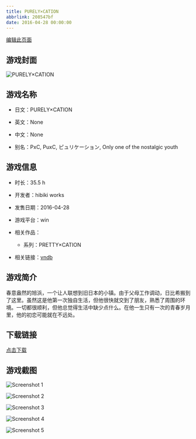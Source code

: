 ```yaml
---
title: PURELY×CATION
abbrlink: 208547bf
date: 2016-04-28 00:00:00
---
```

[编辑此页面](https://github.com/ACG-3/ADV3-source/blob/main/source/_posts/PURELY%C3%97CATION.md)

## 游戏封面

![PURELY×CATION](https://pan.timero.xyz/d/onedrive/img_lib_001/PURELY%C3%97CATION_cover.avif)


## 游戏名称

- 日文：PURELY×CATION
- 英文：None
- 中文：None

- 别名：PxC, PuxC, ピュリケーション, Only one of the nostalgic youth


## 游戏信息

- 时长：35.5 h
- 开发者：hibiki works
- 发售日期：2016-04-28
- 游戏平台：win
- 相关作品：
   - 系列：PRETTY×CATION

- 相关链接：[vndb](https://vndb.org/v18723)


## 游戏简介

春意盎然的旭浜，一个让人联想到旧日本的小镇。由于父母工作调动，日比希搬到了这里。虽然这是他第一次独自生活，但他很快就交到了朋友，熟悉了周围的环境。一切都很顺利，但他总觉得生活中缺少点什么。在他一生只有一次的青春岁月里，他的初恋可能就在不远处。




## 下载链接

[点击下载](https://pan.timero.xyz/onedrive/adv_lib_001/PURELY%C3%97CATION)


## 游戏截图


![Screenshot 1](https://pan.timero.xyz/d/onedrive/img_lib_001/PURELY%C3%97CATION_Screenshot_1.avif)

![Screenshot 2](https://pan.timero.xyz/d/onedrive/img_lib_001/PURELY%C3%97CATION_Screenshot_2.avif)

![Screenshot 3](https://pan.timero.xyz/d/onedrive/img_lib_001/PURELY%C3%97CATION_Screenshot_3.avif)

![Screenshot 4](https://pan.timero.xyz/d/onedrive/img_lib_001/PURELY%C3%97CATION_Screenshot_4.avif)

![Screenshot 5](https://pan.timero.xyz/d/onedrive/img_lib_001/PURELY%C3%97CATION_Screenshot_5.avif)

